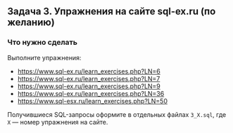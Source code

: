 ## Задача 3. Упражнения на сайте sql-ex.ru (по желанию)
### Что нужно сделать
Выполните упражнения:

* https://www.sql-ex.ru/learn_exercises.php?LN=6
* https://www.sql-ex.ru/learn_exercises.php?LN=7
* https://www.sql-ex.ru/learn_exercises.php?LN=9
* https://www.sql-ex.ru/learn_exercises.php?LN=36
* https://www.sql-esx.ru/learn_exercises.php?LN=50

Получившиеся SQL-запросы оформите в отдельных файлах `3_X.sql`, где `X` — номер упражнения на сайте.
